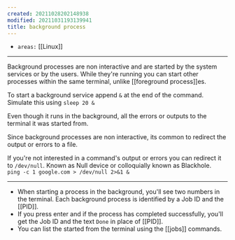 ```yaml
---
created: 20211028202148938
modified: 20211031193139941
title: background process
---
```


- `areas:` [[Linux]]

---

Background processes are non interactive and are started by the system services or by the users. While they're running you can start other processes within the same terminal, unlike [[foreground process]]es.

To start a background service append `&` at the end of the command. Simulate this using `sleep 20 &`

Even though it runs in the background, all the errors or outputs to the terminal it was started from.

Since background processes are non interactive, its common to redirect the output or errors to a file.

If you're not interested in a command's output or errors you can redirect it to `/dev/null`. Known as Null device or colloquially known as Blackhole.  
`ping -c 1 google.com > /dev/null 2>&1 &`

---

- When starting a process in the background, you'll see two numbers in the terminal. Each background process is identified by a Job ID and the [[PID]].
- If you press enter and if the process has completed successfully, you'll get the Job ID and the text `Done` in place of [[PID]].
- You can list the started from the terminal using the [[jobs]] commands.
